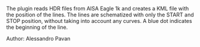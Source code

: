 The plugin reads HDR files from AISA Eagle 1k and creates a KML file with the position of the lines.
The lines are schematized with only the START and STOP position, without taking into account any curves.
A blue dot indicates the beginning of the line.

Author: Alessandro Pavan
